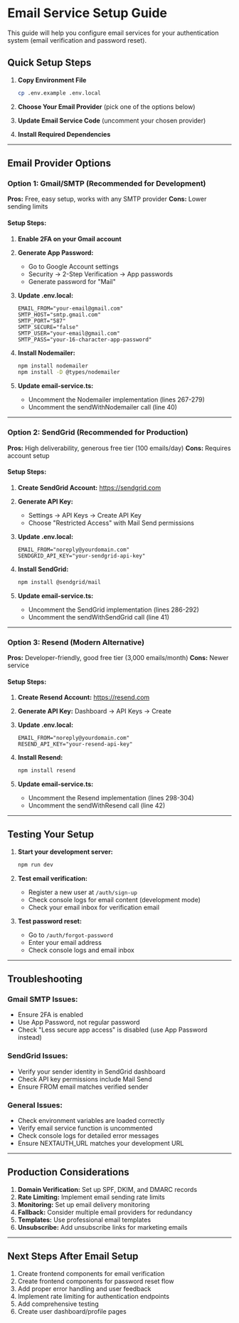 # Email Service Setup Guide

This guide will help you configure email services for your authentication system (email verification and password reset).

## Quick Setup Steps

1. **Copy Environment File**
   ```bash
   cp .env.example .env.local
   ```

2. **Choose Your Email Provider** (pick one of the options below)

3. **Update Email Service Code** (uncomment your chosen provider)

4. **Install Required Dependencies**

---

## Email Provider Options

### Option 1: Gmail/SMTP (Recommended for Development)

**Pros:** Free, easy setup, works with any SMTP provider
**Cons:** Lower sending limits

#### Setup Steps:

1. **Enable 2FA on your Gmail account**
2. **Generate App Password:**
   - Go to Google Account settings
   - Security → 2-Step Verification → App passwords
   - Generate password for "Mail"

3. **Update .env.local:**
   ```env
   EMAIL_FROM="your-email@gmail.com"
   SMTP_HOST="smtp.gmail.com"
   SMTP_PORT="587"
   SMTP_SECURE="false"
   SMTP_USER="your-email@gmail.com"
   SMTP_PASS="your-16-character-app-password"
   ```

4. **Install Nodemailer:**
   ```bash
   npm install nodemailer
   npm install -D @types/nodemailer
   ```

5. **Update email-service.ts:**
   - Uncomment the Nodemailer implementation (lines 267-279)
   - Uncomment the sendWithNodemailer call (line 40)

---

### Option 2: SendGrid (Recommended for Production)

**Pros:** High deliverability, generous free tier (100 emails/day)
**Cons:** Requires account setup

#### Setup Steps:

1. **Create SendGrid Account:** https://sendgrid.com
2. **Generate API Key:**
   - Settings → API Keys → Create API Key
   - Choose "Restricted Access" with Mail Send permissions

3. **Update .env.local:**
   ```env
   EMAIL_FROM="noreply@yourdomain.com"
   SENDGRID_API_KEY="your-sendgrid-api-key"
   ```

4. **Install SendGrid:**
   ```bash
   npm install @sendgrid/mail
   ```

5. **Update email-service.ts:**
   - Uncomment the SendGrid implementation (lines 286-292)
   - Uncomment the sendWithSendGrid call (line 41)

---

### Option 3: Resend (Modern Alternative)

**Pros:** Developer-friendly, good free tier (3,000 emails/month)
**Cons:** Newer service

#### Setup Steps:

1. **Create Resend Account:** https://resend.com
2. **Generate API Key:** Dashboard → API Keys → Create

3. **Update .env.local:**
   ```env
   EMAIL_FROM="noreply@yourdomain.com"
   RESEND_API_KEY="your-resend-api-key"
   ```

4. **Install Resend:**
   ```bash
   npm install resend
   ```

5. **Update email-service.ts:**
   - Uncomment the Resend implementation (lines 298-304)
   - Uncomment the sendWithResend call (line 42)

---

## Testing Your Setup

1. **Start your development server:**
   ```bash
   npm run dev
   ```

2. **Test email verification:**
   - Register a new user at `/auth/sign-up`
   - Check console logs for email content (development mode)
   - Check your email inbox for verification email

3. **Test password reset:**
   - Go to `/auth/forgot-password`
   - Enter your email address
   - Check console logs and email inbox

---

## Troubleshooting

### Gmail SMTP Issues:
- Ensure 2FA is enabled
- Use App Password, not regular password
- Check "Less secure app access" is disabled (use App Password instead)

### SendGrid Issues:
- Verify your sender identity in SendGrid dashboard
- Check API key permissions include Mail Send
- Ensure FROM email matches verified sender

### General Issues:
- Check environment variables are loaded correctly
- Verify email service function is uncommented
- Check console logs for detailed error messages
- Ensure NEXTAUTH_URL matches your development URL

---

## Production Considerations

1. **Domain Verification:** Set up SPF, DKIM, and DMARC records
2. **Rate Limiting:** Implement email sending rate limits
3. **Monitoring:** Set up email delivery monitoring
4. **Fallback:** Consider multiple email providers for redundancy
5. **Templates:** Use professional email templates
6. **Unsubscribe:** Add unsubscribe links for marketing emails

---

## Next Steps After Email Setup

1. Create frontend components for email verification
2. Create frontend components for password reset flow
3. Add proper error handling and user feedback
4. Implement rate limiting for authentication endpoints
5. Add comprehensive testing
6. Create user dashboard/profile pages